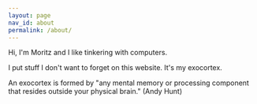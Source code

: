 ```yaml
---
layout: page
nav_id: about
permalink: /about/
---
```


<!-- markdownlint-disable MD041  -->

Hi, I'm Moritz and I like tinkering with computers.

I put stuff I don't want to forget on this website. It's my exocortex.

An exocortex is formed by "any mental memory or processing component that
resides outside your physical brain." (Andy Hunt)
